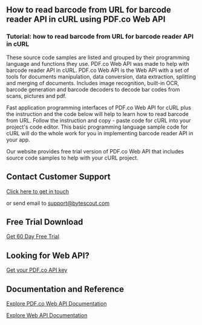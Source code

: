 ## How to read barcode from URL for barcode reader API in cURL using PDF.co Web API

### Tutorial: how to read barcode from URL for barcode reader API in cURL

These source code samples are listed and grouped by their programming language and functions they use. PDF.co Web API was made to help with barcode reader API in cURL. PDF.co Web API is the Web API with a set of tools for documents manipulation, data conversion, data extraction, splitting and merging of documents. Includes image recognition, built-in OCR, barcode generation and barcode decoders to decode bar codes from scans, pictures and pdf.

Fast application programming interfaces of PDF.co Web API for cURL plus the instruction and the code below will help to learn how to read barcode from URL. Follow the instruction and copy - paste code for cURL into your project's code editor. This basic programming language sample code for cURL will do the whole work for you in implementing barcode reader API in your app.

Our website provides free trial version of PDF.co Web API that includes source code samples to help with your cURL project.

## Contact Customer Support

[Click here to get in touch](https://bytescout.zendesk.com/hc/en-us/requests/new?subject=PDF.co%20Web%20API%20Question)

or send email to [support@bytescout.com](mailto:support@bytescout.com?subject=PDF.co%20Web%20API%20Question) 

## Free Trial Download

[Get 60 Day Free Trial](https://bytescout.com/download/web-installer?utm_source=github-readme)

## Looking for Web API? 

[Get your PDF.co API key](https://pdf.co/documentation/api?utm_source=github-readme)

## Documentation and Reference

[Explore PDF.co Web API Documentation](https://bytescout.com/documentation/index.html?utm_source=github-readme)

[Explore Web API Documentation](https://pdf.co/documentation/api?utm_source=github-readme)